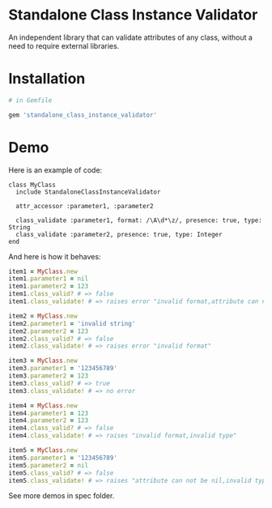 # Standalone Class Instance Validator

An independent library that can validate attributes of any class, without a need to require external libraries.

# Installation

````ruby
# in Gemfile

gem 'standalone_class_instance_validator'
````

# Demo

Here is an example of code:
````
class MyClass
  include StandaloneClassInstanceValidator

  attr_accessor :parameter1, :parameter2

  class_validate :parameter1, format: /\A\d*\z/, presence: true, type: String
  class_validate :parameter2, presence: true, type: Integer
end

````

And here is how it behaves:
````ruby
item1 = MyClass.new
item1.parameter1 = nil
item1.parameter2 = 123
item1.class_valid? # => false
item1.class_validate! # => raises error "invalid format,attribute can not be nil,invalid type"

item2 = MyClass.new
item2.parameter1 = 'invalid string'
item2.parameter2 = 123
item2.class_valid? # => false
item2.class_validate! # => raises error "invalid format"

item3 = MyClass.new
item3.parameter1 = '123456789'
item3.parameter2 = 123
item3.class_valid? # => true
item3.class_validate! # => no error

item4 = MyClass.new
item4.parameter1 = 123
item4.parameter2 = 123
item4.class_valid? # => false
item4.class_validate! # => raises "invalid format,invalid type"

item5 = MyClass.new
item5.parameter1 = '123456789'
item5.parameter2 = nil
item5.class_valid? # => false
item5.class_validate! # => raises "attribute can not be nil,invalid type"
````

See more demos in spec folder.
